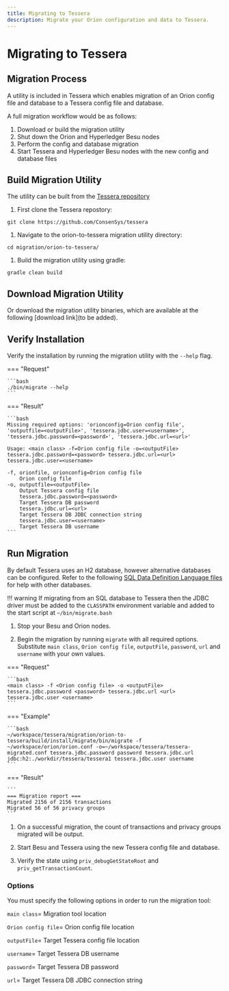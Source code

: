 ```yaml
---
title: Migrating to Tessera
description: Migrate your Orion configuration and data to Tessera.
---
```


# Migrating to Tessera

## Migration Process

A utility is included in Tessera which enables migration of an Orion config
file and database to a Tessera config file and database.

A full migration workflow would be as follows:

1. Download or build the migration utility
1. Shut down the Orion and Hyperledger Besu nodes
1. Perform the config and database migration
1. Start Tessera and Hyperledger Besu nodes with the new config and database files

## Build Migration Utility

The utility can be built from the [Tessera repository](https://github.com/ConsenSys/tessera/)

1. First clone the Tessera repostory:

`git clone https://github.com/ConsenSys/tessera`

1. Navigate to the orion-to-tessera migration utility directory:

`cd migration/orion-to-tessera/`

1. Build the migration utility using gradle:

`gradle clean build`

## Download Migration Utility

Or download the migration utility binaries, which are available at the following [download link](to be added).

## Verify Installation

Verify the installation by running the migration utility with the `--help` flag.

=== "Request"

    ```bash
    ./bin/migrate --help
    ```

=== "Result"

    ```bash
    Missing required options: 'orionconfig=Orion config file',
    'outputfile=<outputFile>', 'tessera.jdbc.user=<username>',
    'tessera.jdbc.password=<password>', 'tessera.jdbc.url=<url>'

    Usage: <main class> -f=Orion config file -o=<outputFile>
    tessera.jdbc.password=<password> tessera.jdbc.url=<url>
    tessera.jdbc.user=<username>

    -f, orionfile, orionconfig=Orion config file
        Orion config file
    -o, outputfile=<outputFile>
        Output Tessera config file
        tessera.jdbc.password=<password>
        Target Tessera DB password
        tessera.jdbc.url=<url>
        Target Tessera DB JDBC connection string
        tessera.jdbc.user=<username>
        Target Tessera DB username
    ```
## Run Migration

By default Tessera uses an H2 database, however alternative databases can be configured.
Refer to the following [SQL Data Definition Language files](https://github.com/consensys/tessera/tree/master/ddls/create-table)
for help with other databases.

!!! warning
    If migrating from an SQL database to Tessera then the JDBC driver must be
    added to the `CLASSPATH` environment variable and added to
    the start script at `~/bin/migrate.bash`

1. Stop your Besu and Orion nodes.

1. Begin the migration by running `migrate` with all required options.
Substitute `main class`, `Orion config file`, `outputFile`, `password`, `url` and `username` with your own values.

=== "Request"

    ```bash
    <main class> -f <Orion config file> -o <outputFile> tessera.jdbc.password <password> tessera.jdbc.url <url> tessera.jdbc.user <username>
    ```

=== "Example"

    ```bash
    ~/workspace/tessera/migration/orion-to-tessera/build/install/migrate/bin/migrate -f ~/workspace/orion/orion.conf -o=~/workspace/tessera/tessera-migrated.conf tessera.jdbc.password password tessera.jdbc.url jdbc:h2:./workdir/tessera/tessera1 tessera.jdbc.user username
    ```

=== "Result"

    ```
    === Migration report ===
    Migrated 2156 of 2156 transactions
    Migrated 56 of 56 privacy groups
    ```
1. On a successful migration, the count of transactions and privacy groups migrated will be output.

1. Start Besu and Tessera using the new Tessera config file and database.

1. Verify the state using `priv_debugGetStateRoot` and `priv_getTransactionCount`.

### Options

You must specify the following options in order to run the migration tool:

`main class`= Migration tool location

`Orion config file`= Orion config file location

`outputFile`= Target Tessera config file location

`username`= Target Tessera DB username

`password`= Target Tessera DB password

`url`= Target Tessera DB JDBC connection string
